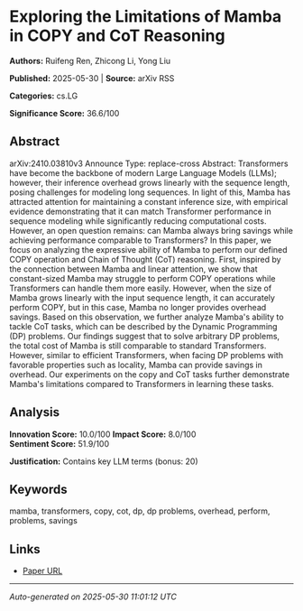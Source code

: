 # Exploring the Limitations of Mamba in COPY and CoT Reasoning

**Authors:** Ruifeng Ren, Zhicong Li, Yong Liu

**Published:** 2025-05-30 | **Source:** arXiv RSS

**Categories:** cs.LG

**Significance Score:** 36.6/100

## Abstract

arXiv:2410.03810v3 Announce Type: replace-cross 
Abstract: Transformers have become the backbone of modern Large Language Models (LLMs); however, their inference overhead grows linearly with the sequence length, posing challenges for modeling long sequences. In light of this, Mamba has attracted attention for maintaining a constant inference size, with empirical evidence demonstrating that it can match Transformer performance in sequence modeling while significantly reducing computational costs. However, an open question remains: can Mamba always bring savings while achieving performance comparable to Transformers? In this paper, we focus on analyzing the expressive ability of Mamba to perform our defined COPY operation and Chain of Thought (CoT) reasoning. First, inspired by the connection between Mamba and linear attention, we show that constant-sized Mamba may struggle to perform COPY operations while Transformers can handle them more easily. However, when the size of Mamba grows linearly with the input sequence length, it can accurately perform COPY, but in this case, Mamba no longer provides overhead savings. Based on this observation, we further analyze Mamba's ability to tackle CoT tasks, which can be described by the Dynamic Programming (DP) problems. Our findings suggest that to solve arbitrary DP problems, the total cost of Mamba is still comparable to standard Transformers. However, similar to efficient Transformers, when facing DP problems with favorable properties such as locality, Mamba can provide savings in overhead. Our experiments on the copy and CoT tasks further demonstrate Mamba's limitations compared to Transformers in learning these tasks.

## Analysis

**Innovation Score:** 10.0/100
**Impact Score:** 8.0/100  
**Sentiment Score:** 51.9/100

**Justification:** Contains key LLM terms (bonus: 20)

## Keywords

mamba, transformers, copy, cot, dp, dp problems, overhead, perform, problems, savings

## Links

- [Paper URL](https://arxiv.org/abs/2410.03810)

---
*Auto-generated on 2025-05-30 11:01:12 UTC*
